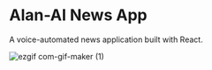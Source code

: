 # Alan-AI News App

A voice-automated news application built with React.

![ezgif com-gif-maker (1)](https://user-images.githubusercontent.com/72323903/106462227-b41e8f00-648d-11eb-837d-524aca259941.gif)
